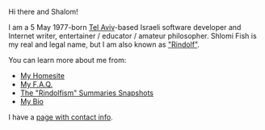Hi there and Shalom!

I am a 5 May 1977-born [Tel Aviv](https://en.wikipedia.org/wiki/Tel_Aviv)-based
Israeli software developer and Internet writer,
entertainer / educator / amateur philosopher. Shlomi Fish is my real and
legal name, but I am also known as ["Rindolf"](https://www.shlomifish.org/me/rindolf/).

You can learn more about me from:

* [My Homesite](https://www.shlomifish.org/)
* [My F.A.Q.](https://www.shlomifish.org/meta/FAQ/)
* [The "Rindolfism" Summaries Snapshots](https://www.shlomifish.org/philosophy/philosophy/#summaries_of_my_philosophy)
* [My Bio](https://www.shlomifish.org/personal.html)

I have a [page with contact info](https://www.shlomifish.org/me/contact-me/).

